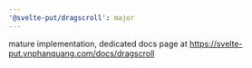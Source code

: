 ```yaml
---
'@svelte-put/dragscroll': major
---
```


mature implementation, dedicated docs page at https://svelte-put.vnphanquang.com/docs/dragscroll
